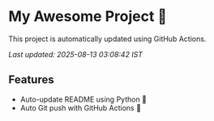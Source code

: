 # My Awesome Project 🚀

This project is automatically updated using GitHub Actions.

_Last updated: 2025-08-13 03:08:42 IST_

## Features
- Auto-update README using Python 🐍
- Auto Git push with GitHub Actions 🤖
